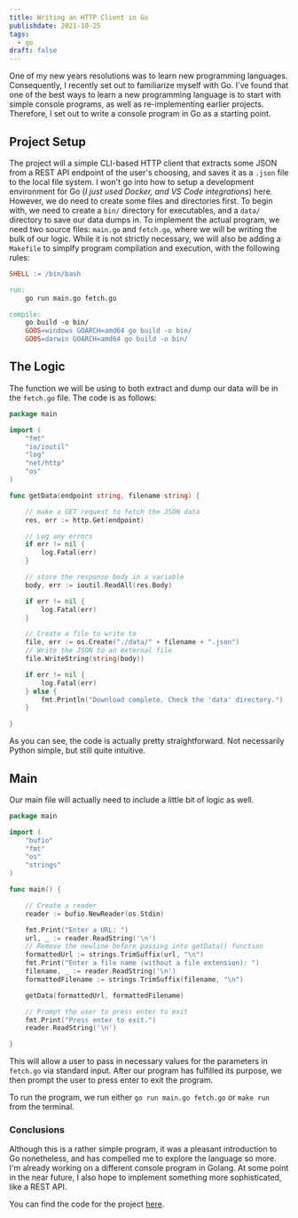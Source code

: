 ```yaml
---
title: Writing an HTTP Client in Go
publishdate: 2021-10-25
tags:
  - go
draft: false
---
```


One of my new years resolutions was to learn new programming languages. Consequently, I recently set out to familiarize myself with Go. I've found that one of the best ways to learn a new programming language is to start with simple console programs, as well as re-implementing earlier projects. Therefore, I set out to write a console program in Go as a starting point.

## Project Setup

The project will a simple CLI-based HTTP client that extracts some JSON from a REST API endpoint of the user's choosing, and saves it as a `.json` file to the local file system. I won't go into how to setup a development environment for Go (*I just used Docker, and VS Code integrations*) here. However, we do need to create some files and directories first. To begin with, we need to create a `bin/` directory for executables, and a `data/` directory to save our data dumps in. To implement the actual program, we need two source files: `main.go` and `fetch.go`, where we will be writing the bulk of our logic. While it is not strictly necessary, we will also be adding a `Makefile` to simplfy program compilation and execution, with the following rules:

```makefile
SHELL := /bin/bash

run:
    go run main.go fetch.go

compile:
    go build -o bin/
    GOOS=windows GOARCH=amd64 go build -o bin/
    GOOS=darwin GOARCH=amd64 go build -o bin/ 
```

## The Logic

The function we will be using to both extract and dump our data will be in the `fetch.go` file. The code is as follows:

```go
package main

import (
    "fmt"
    "io/ioutil"
    "log"
    "net/http"
    "os"
)

func getData(endpoint string, filename string) {

    // make a GET request to fetch the JSON data
    res, err := http.Get(endpoint)

    // Log any errors
    if err != nil {
        log.Fatal(err)
    }

    // store the response body in a variable
    body, err := ioutil.ReadAll(res.Body)

    if err != nil {
        log.Fatal(err)
    }

    // Create a file to write to
    file, err := os.Create("./data/" + filename + ".json")
    // Write the JSON to an external file
    file.WriteString(string(body))

    if err != nil {
        log.Fatal(err)
    } else {
        fmt.Println("Download complete. Check the 'data' directory.")
    }

}
```

As you can see, the code is actually pretty straightforward. Not necessarily Python simple, but still quite intuitive.  

## Main

Our main file will actually need to include a little bit of logic as well. 

```go
package main

import (
    "bufio"
    "fmt"
    "os"
    "strings"
)

func main() {

    // Create a reader
    reader := bufio.NewReader(os.Stdin)

    fmt.Print("Enter a URL: ")
    url, _ := reader.ReadString('\n')
    // Remove the newline before passing into getData() function
    formattedUrl := strings.TrimSuffix(url, "\n")
    fmt.Print("Enter a file name (without a file extension): ")
    filename, _ := reader.ReadString('\n')
    formattedFilename := strings.TrimSuffix(filename, "\n")

    getData(formattedUrl, formattedFilename)

    // Prompt the user to press enter to exit
    fmt.Print("Press enter to exit.")
    reader.ReadString('\n')

}
```

This will allow a user to pass in necessary values for the parameters in `fetch.go` via standard input. After our program has fulfilled its purpose, we then prompt the user to press enter to exit the program.

To run the program, we run either `go run main.go fetch.go` or `make run` from the terminal.

### Conclusions

Although this is a rather simple program, it was a pleasant introduction to Go nonetheless, and has compelled me to explore the language so more. I'm already working on a different console program in Golang. At some point in the near future, I also hope to implement something more sophisticated, like a REST API.

You can find the code for the project [here](https://github.com/D-Bits/GoSys).